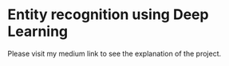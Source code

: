 # Entity recognition using Deep Learning

Please visit my medium link to see the explanation of the project.

```


```
